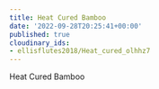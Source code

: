```yaml
---
title: Heat Cured Bamboo
date: '2022-09-28T20:25:41+00:00'
published: true
cloudinary_ids:
- ellisflutes2018/Heat_cured_olhhz7
---
```


Heat Cured Bamboo